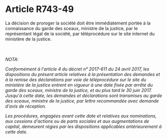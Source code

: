 # Article R743-49

<p>La décision de proroger la société doit être immédiatement portée à la connaissance du garde des sceaux, ministre de la justice, par le représentant légal de la société, par téléprocédure sur le site internet du ministère de la justice.</p><br/><br/><i>NOTA:<p>Conformément à l'article 4 du décret n° 2017-611 du 24 avril 2017, les dispositions du présent article relatives à la présentation des demandes et à la remise des déclarations par voie de téléprocédure sur le site du ministère de la justice entrent en vigueur à une date fixée par arrêté du garde des sceaux, ministre de la justice, et au plus tard le 30 juin 2017. Jusqu'à cette date, les demandes et déclarations sont transmises au garde des sceaux, ministre de la justice, par lettre recommandée avec demande d'avis de réception.</p><p>Les procédures, engagées avant cette date et relatives aux nominations, aux cessions d'actions ou de parts sociales et aux augmentations de capital, demeurent régies par les dispositions applicables antérieurement à cette date.</p></i>